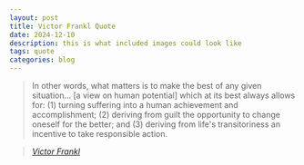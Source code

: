 ```yaml
---
layout: post
title: Victor Frankl Quote
date: 2024-12-10
description: this is what included images could look like
tags: quote
categories: blog
---
```


> In other words, what matters is to make the best of any given situation... \[a view on human potential\] which at its best always allows for: (1) turning suffering into a human achievement and accomplishment; (2) deriving from guilt the opportunity to change oneself for the better; and (3) deriving from life\'s transitoriness an incentive to take responsible action.
  
> <cite><a href="http://www.brainyquote.com/quotes/quotes/m/marktwain163473.html">Victor Frankl</a></cite>
